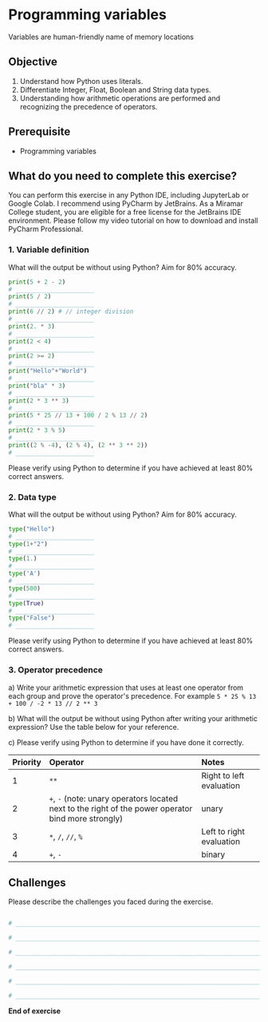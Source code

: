 # Programming variables

Variables are human-friendly name of memory locations

## Objective

1. Understand how Python uses literals.
2. Differentiate Integer, Float, Boolean and String data types.
3. Understanding how arithmetic operations are performed and recognizing the precedence of operators.

## Prerequisite

- Programming variables

## What do you need to complete this exercise?

You can perform this exercise in any Python IDE, including JupyterLab or Google Colab.
I recommend using PyCharm by JetBrains. As a Miramar College student, you are eligible for a free license for the JetBrains IDE environment. 
Please follow my video tutorial on how to download and install PyCharm Professional. 

### 1. Variable definition

What will the output be without using Python? Aim for 80% accuracy.

```python
print(5 + 2 - 2)
# ______________________
print(5 / 2)
# ______________________
print(6 // 2) # // integer division
# ______________________
print(2. * 3)
# ______________________
print(2 < 4)
# ______________________
print(2 >= 2)
# ______________________
print("Hello"+"World")
# ______________________
print("bla" * 3)
# ______________________
print(2 * 3 ** 3)
# ______________________
print(5 * 25 // 13 + 100 / 2 % 13 // 2)
# ______________________
print(2 * 3 % 5)
# ______________________
print((2 % -4), (2 % 4), (2 ** 3 ** 2))
# ______________________
```

Please verify using Python to determine if you have achieved at least 80% correct answers.

### 2. Data type

What will the output be without using Python? Aim for 80% accuracy.

```python
type("Hello")
# ______________________
type(1+"2")
# ______________________
type(1.)
# ______________________
type('A')
# ______________________
type(500)
# ______________________
type(True)
# ______________________
type("False")
# ______________________
```

Please verify using Python to determine if you have achieved at least 80% correct answers.

### 3. Operator precedence

a) Write your arithmetic expression that uses at least one operator from each group and prove the operator's precedence. For example ```5 * 25 % 13 + 100 / -2 * 13 // 2 ** 3```

b) What will the output be without using Python after writing your arithmetic expression? Use the table below for your reference.

c) Please verify using Python to determine if you have done it correctly.

| Priority | Operator                                                     | Notes                    |
| :------- | :----------------------------------------------------------- | :----------------------- |
| 1        | `**`                                                         | Right to left evaluation |
| 2        | `+`, `-` (note: unary operators located next to the right of the power operator bind more strongly) | unary                    |
| 3        | `*`, `/`, `//`, `%`                                          | Left to right evaluation |
| 4        | `+`, `-`                                                     | binary                   |

## Challenges

Please describe the challenges you faced during the exercise.

```python

# _________________________________________________________________________________________________

# _________________________________________________________________________________________________

# _________________________________________________________________________________________________

# _________________________________________________________________________________________________

# _________________________________________________________________________________________________

# _________________________________________________________________________________________________

```

**End of exercise**

